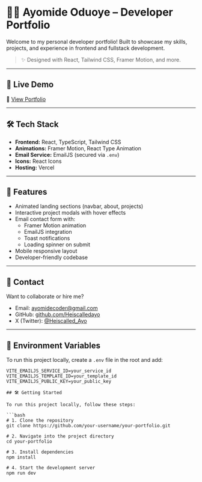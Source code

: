 # 🧑‍💻 Ayomide Oduoye – Developer Portfolio

Welcome to my personal developer portfolio! Built to showcase my skills, projects, and experience in frontend and fullstack development.

> ✨ Designed with React, Tailwind CSS, Framer Motion, and more.

---

## 🚀 Live Demo

🔗 [View Portfolio](https://ayomideoduoye.vercel.app)

---

## 🛠️ Tech Stack

- **Frontend:** React, TypeScript, Tailwind CSS
- **Animations:** Framer Motion, React Type Animation
- **Email Service:** EmailJS (secured via `.env`)
- **Icons:** React Icons
- **Hosting:** Vercel 

---

## 📂 Features

- Animated landing sections (navbar, about, projects)
- Interactive project modals with hover effects
- Email contact form with:
  - Framer Motion animation
  - EmailJS integration
  - Toast notifications
  - Loading spinner on submit
- Mobile responsive layout
- Developer-friendly codebase

---

## 📧 Contact

Want to collaborate or hire me?

- Email: [ayomidecoder@gmail.com](mailto:ayomidecoder@gmail.com)
- GitHub: [github.com/Heiscalledayo](https://github.com/Heiscalledayo)
- X (Twitter): [@Heiscalled_Ayo](https://twitter.com/Heiscalled_Ayo)

---

## 🔐 Environment Variables

To run this project locally, create a `.env` file in the root and add:

```env
VITE_EMAILJS_SERVICE_ID=your_service_id
VITE_EMAILJS_TEMPLATE_ID=your_template_id
VITE_EMAILJS_PUBLIC_KEY=your_public_key

## 🛠️ Getting Started

To run this project locally, follow these steps:

```bash
# 1. Clone the repository
git clone https://github.com/your-username/your-portfolio.git

# 2. Navigate into the project directory
cd your-portfolio

# 3. Install dependencies
npm install

# 4. Start the development server
npm run dev
